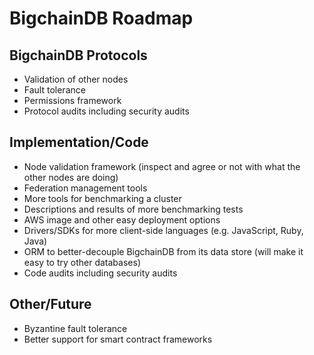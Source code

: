 # BigchainDB Roadmap

## BigchainDB Protocols
* Validation of other nodes
* Fault tolerance
* Permissions framework
* Protocol audits including security audits

## Implementation/Code
* Node validation framework (inspect and agree or not with what the other nodes are doing)
* Federation management tools
* More tools for benchmarking a cluster
* Descriptions and results of more benchmarking tests
* AWS image and other easy deployment options
* Drivers/SDKs for more client-side languages (e.g. JavaScript, Ruby, Java)
* ORM to better-decouple BigchainDB from its data store (will make it easy to try other databases)
* Code audits including security audits

## Other/Future
* Byzantine fault tolerance
* Better support for smart contract frameworks
